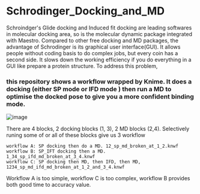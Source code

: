 # Schrodinger_Docking_and_MD

Schroindger's Glide docking and Induced fit docking are leading softwares in molecular docking area, so is the molecular dynamic package integrated with Maestro. 
Compared to other free docking and MD packages, the advantage of Schrodinger is its graphical user interface(GUI). It allows people without coding basis to do complex jobs, but every coin has a second side.
It slows down the working efficiency if you do everything in a GUI like prepare a protein structure.  To address this problem, 

### this repository shows a workflow wrapped by Knime. It does a docking (either SP mode or IFD mode ) then run a MD to optimise the docked pose to give you a more confident binding mode.

![image](https://user-images.githubusercontent.com/75652473/209523406-065d8cd5-02f8-4554-9083-2590dddb1633.png)

There are 4 blocks, 2 docking blocks (1, 3), 2 MD blocks (2,4). Selectively runing some of or all of these blocks give us 3 workflow


```
workflow A: SP docking then do a MD. 12_sp_md_broken_at_1_2.knwf
workflow B: SP_IFT docking then a MD. 1_34_sp_ifd_md_broken_at_3_4.knwf
workflow C: SP docking then MD, then IFD, then MD, 1234_sp_md_ifd_md_broken_at_1_2_and_3_4.knwf
```
Workflow A is too simple, workflow C is too complex, workflow B provides both good time to accuracy value.
